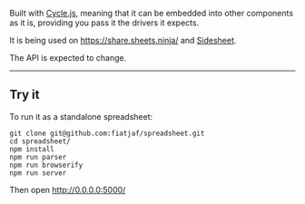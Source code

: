 Built with [Cycle.js](http://cycle.js.org/), meaning that it can be embedded into other components as it is, providing you pass it the drivers it expects.

It is being used on https://share.sheets.ninja/ and [Sidesheet](https://chrome.google.com/webstore/detail/sidesheet/iheklhbgdljkmijlfajakikbgemncmfd).

The API is expected to change.

---

## Try it

To run it as a standalone spreadsheet:

```
git clone git@github.com:fiatjaf/spreadsheet.git
cd spreadsheet/
npm install
npm run parser
npm run browserify
npm run server
```

Then open http://0.0.0.0:5000/
